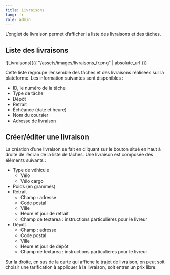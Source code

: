 ```yaml
---
title: Livraisons
lang: fr
role: admin
---
```


L’onglet de livraison permet d’afficher la liste des livraisons et des tâches.

## Liste des livraisons

![Livraisons]({{ "/assets/images/livraisons_fr.png" | absolute_url }})

Cette liste regroupe l’ensemble des tâches et des livraisons réalisées sur la plateforme. Les information suivantes sont disponibles :
- ID, le numéro de la tâche
- Type de tâche
- Dépôt
- Retrait
- Échéance (date et heure)
- Nom du coursier
- Adresse de livraison

## Créer/éditer une livraison

La création d’une livraison se fait en cliquant sur le bouton situé en haut à droite de l’écran de la liste de tâches. Une livraison est composée des éléments suivants :
- Type de véhicule
    * Vélo
    * Vélo cargo
- Poids (en grammes)
- Retrait
    * Champ : adresse
    * Code postal
    * Ville
    * Heure et jour de retrait
    * Champ de textarea : instructions particulières pour le livreur
- Dépôt
    * Champ : adresse
    * Code postal
    * Ville
    * Heure et jour de dépôt
    * Champ de textarea : instructions particulières pour le livreur

Sur la droite, en sus de la carte qui affiche le trajet de livraison, on peut soit choisir une tarification à appliquer à la livraison, soit entrer un prix libre.
